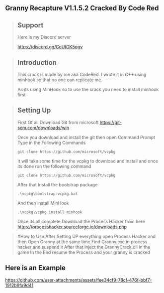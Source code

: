 ## Granny Recapture V1.1.5.2 Cracked By Code Red

>## Support
>Here is my Discord server
>
>https://discord.gg/CcUtGK5qgv

>## Introduction
>This crack is made by me aka CodeRed.
>I wrote it in C++ using minhook so that no one can replicate me.
>
>As its using MinHook so to use the crack you need to install minhook first

>## Setting Up
>First Of all Download Git from microsoft
>https://git-scm.com/downloads/win
>
>Once you download and install the git then open Command Prompt
>Type in the Following Commands
>
>```git clone https://github.com/microsoft/vcpkg```
>
>It will take some time for the vcpkg to download and install and once its done run the following command
>
>```git clone https://github.com/microsoft/vcpkg```
>
>After that Install the bootstrap package
>
>```.\vcpkg\bootstrap-vcpkg.bat```
>
>And then install MinHook
>
>```.\vcpkg\vcpkg install minhook```
>
>Once its all complete
>Download the Process Hacker from here
>https://processhacker.sourceforge.io/downloads.php

>#How to Use
>After Setting UP everything open Process Hacker and then Open Granny at the same time
>Find Granny.exe in process hacker and suspend it
>After that inject the GrannyCrack.dll in the game
>In the End resume the Process and your granny is cracked

## Here is an Example

https://github.com/user-attachments/assets/fee34cf9-78cf-476f-bbf7-1912b9fa9d41


